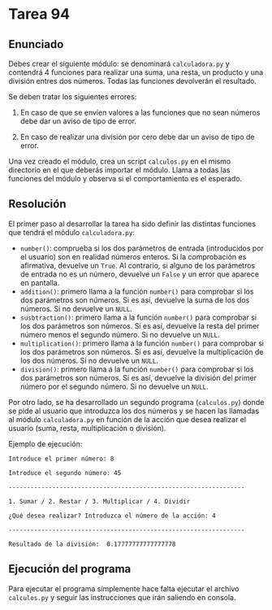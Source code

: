 # Tarea 94

## Enunciado
Debes crear el siguiente módulo: se denominará `calculadora.py` y contendrá 4 funciones para realizar una suma, una resta, un producto y una división entres dos números. Todas las funciones devolverán el resultado.

Se deben tratar los siguientes errores:

1. En caso de que se envíen valores a las funciones que no sean números debe dar un aviso de tipo de error.

2. En caso de realizar una división por cero debe dar un aviso de tipo de error.

Una vez creado el módulo, crea un script `calculos.py` en el mismo directorio en el que deberás importar el módulo. Llama a todas las funciones del módulo y observa si el comportamiento es el esperado.

## Resolución

El primer paso al desarrollar la tarea ha sido definir las distintas funciones que tendrá el módulo `calculadora.py`:
- `number()`: comprueba si los dos parámetros de entrada (introducidos por el usuario) son en realidad números enteros. Si la comprobación es afirmativa, devuelve un `True`. Al contrario, si alguno de los parámetros de entrada no es un número, devuelve un `False` y un error que aparece en pantalla.
- `addition()`: primero llama a la función `number()` para comprobar si los dos parámetros son números. Si es así, devuelve la suma de los dos números. Si no devuelve un `NULL`.
- `susbtraction()`: primero llama a la función `number()` para comprobar si los dos parámetros son números. Si es así, devuelve la resta del primer número menos el segundo número. Si no devuelve un `NULL`.
- `multiplication()`: primero llama a la función `number()` para comprobar si los dos parámetros son números. Si es así, devuelve la multiplicación de los dos números. Si no devuelve un `NULL`.
- `division()`: primero llama a la función `number()` para comprobar si los dos parámetros son números. Si es así, devuelve la división del primer número por el segundo número. Si no devuelve un `NULL`.

Por otro lado, se ha desarrollado un segundo programa (`calculos.py`) donde se pide al usuario que introduzca los dos números y se hacen las llamadas al módulo `calculadora.py` en función de la acción que desea realizar el usuario (suma, resta, multiplicación o división).

Ejemplo de ejecución:

`Introduce el primer número: 8`

`Introduce el segundo número: 45`

`-----------------------------------------------------------------`

`1. Sumar / 2. Restar / 3. Multiplicar / 4. Dividir`

`¿Qué desea realizar? Introduzca el número de la acción: 4`

`-----------------------------------------------------------------`

`Resultado de la división:  0.17777777777777778`

## Ejecución del programa
Para ejecutar el programa simplemente hace falta ejecutar el archivo `calculos.py` y seguir las instrucciones que irán saliendo en consola.
